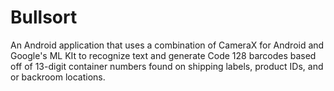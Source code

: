 # Bullsort
An Android application that uses a combination of CameraX for Android and Google's ML KIt to recognize text and generate Code 128 barcodes based off of 13-digit container numbers found on shipping labels, product IDs, and or backroom locations.
